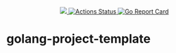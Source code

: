 <!-- <p align="center"><img src="" alt="" height="100px"></p> -->

<div align="center">
  <a href="https://codecov.io/gh/lsytj0413/golang-project-template" > 
    <img src="https://codecov.io/gh/lsytj0413/golang-project-template/branch/master/graph/badge.svg?token=XM1YHY2D3R"/> 
  </a>
  <a href="https://github.com/lsytj0413/golang-project-template/actions">
    <img src="https://github.com/lsytj0413/golang-project-template/workflows/Unit%20tests/badge.svg" alt="Actions Status">
  </a>
  <a href="https://goreportcard.com/report/github.com/lsytj0413/golang-project-template">
    <img src="https://goreportcard.com/badge/github.com/lsytj0413/golang-project-template?style=flat-square" alt="Go Report Card">
  </a>
</div>

# golang-project-template
